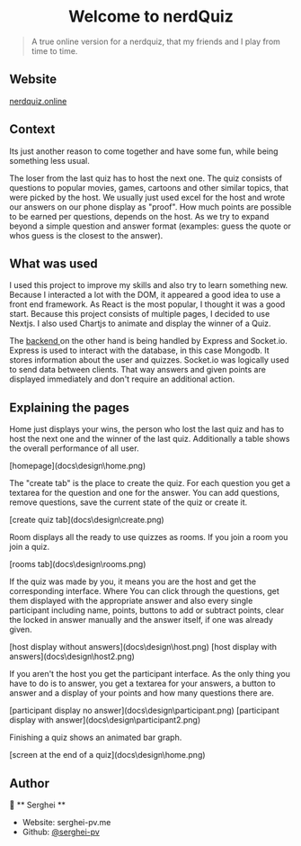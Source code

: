 <h1 align="center">Welcome to nerdQuiz</h1>

> A true online version for a nerdquiz, that my friends and I play from time to time.

## Website

[nerdquiz.online](www.nerdquiz.online)

## Context

<p>
Its just another reason to come together and have some fun, while being something less usual.
</p>

The loser from the last quiz has to host the next one. The quiz consists of questions to popular movies, games, cartoons and other similar topics, that were picked by the host. We usually just used excel for the host and wrote our answers on our phone display as "proof". How much points are possible to be earned per questions, depends on the host. As we try to expand beyond a simple question and answer format (examples: guess the quote or whos guess is the closest to the answer).

## What was used

I used this project to improve my skills and also try to learn something new. Because I interacted a lot with the DOM, it appeared a good idea to use a front end framework. As React is the most popular, I thought it was a good start. Because this project consists of multiple pages, I decided to use Nextjs. I also used Chartjs to animate and display the winner of a Quiz.

The [backend ](https://github.com/serghei-pv/myServer) on the other hand is being handled by Express and Socket.io. Express is used to interact with the database, in this case Mongodb. It stores information about the user and quizzes. Socket.io was logically used to send data between clients. That way answers and given points are displayed immediately and don't require an additional action.

## Explaining the pages

<p>
Home just displays your wins, the person who lost the last quiz and has to host the next one and the winner of the last quiz. Additionally a table shows the overall performance of all user.
</p>
[homepage](docs\design\home.png)
<p>
The "create tab" is the place to create the quiz. For each question you get a textarea for the question and one for the answer. You can add questions, remove questions, save the current state of the quiz or create it.
</p>
[create quiz tab](docs\design\create.png)

<p>
Room displays all the ready to use quizzes as rooms. If you join a room you join a quiz.
</p>
[rooms tab](docs\design\rooms.png)

<p>
If the quiz was made by you, it means you are the host and get the corresponding interface. Where You can click through the questions, get them displayed with the appropriate answer and also every single participant including name, points, buttons to add or subtract points, clear the locked in answer manually and the answer itself, if one was already given.
</p>
[host display without answers](docs\design\host.png)
[host display with answers](docs\design\host2.png)

<p>
If you aren't the host you get the participant interface. As the only thing you have to do is to answer, you get a textarea for your answers, a button to answer and a display of your points and how many questions there are.
</p>
[participant display no answer](docs\design\participant.png)
[participant display with answer](docs\design\participant2.png)

<p>
Finishing a quiz shows an animated bar graph.
</p>
[screen at the end of a quiz](docs\design\home.png)

## Author

👤 ** Serghei **

- Website: serghei-pv.me
- Github: [@serghei-pv ](https://github.com/serghei-pv)
